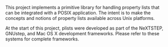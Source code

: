 This project implements a primitive library for handling property lists that can be integrated with a POSIX application. The intent is to make the concepts and notions of property lists available across Unix platforms.

At the start of this project, plists were developed as part of the NeXTSTEP, GNUstep, and Mac OS X development frameworks. Please refer to these systems for complete frameworks.